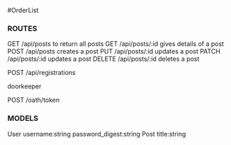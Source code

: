 #OrderList


### ROUTES
GET /api/posts to return all posts
GET /api/posts/:id gives details of a post
POST /api/posts creates a post
PUT /api/posts/:id updates a post
PATCH /api/posts/:id updates a post
DELETE /api/posts/:id deletes a post


POST /api/registrations

doorkeeper

POST /oath/token

### MODELS

User username:string password_digest:string
Post title:string
